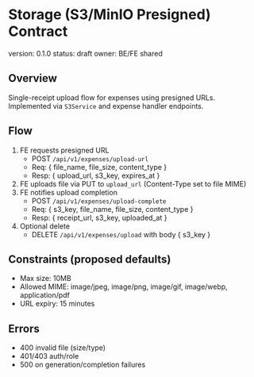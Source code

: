 # Storage (S3/MinIO Presigned) Contract

version: 0.1.0
status: draft
owner: BE/FE shared

## Overview
Single-receipt upload flow for expenses using presigned URLs. Implemented via `S3Service` and expense handler endpoints.

## Flow
1) FE requests presigned URL
   - POST `/api/v1/expenses/upload-url`
   - Req: { file_name, file_size, content_type }
   - Resp: { upload_url, s3_key, expires_at }
2) FE uploads file via PUT to `upload_url` (Content-Type set to file MIME)
3) FE notifies upload completion
   - POST `/api/v1/expenses/upload-complete`
   - Req: { s3_key, file_name, file_size, content_type }
   - Resp: { receipt_url, s3_key, uploaded_at }
4) Optional delete
   - DELETE `/api/v1/expenses/upload` with body { s3_key }

## Constraints (proposed defaults)
- Max size: 10MB
- Allowed MIME: image/jpeg, image/png, image/gif, image/webp, application/pdf
- URL expiry: 15 minutes

## Errors
- 400 invalid file (size/type)
- 401/403 auth/role
- 500 on generation/completion failures


